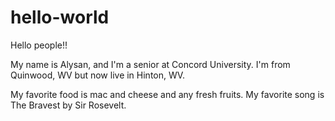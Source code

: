 # hello-world

Hello people!!

My name is Alysan, and I'm a senior at Concord University. I'm from Quinwood, WV but now live in Hinton, WV.

My favorite food is mac and cheese and any fresh fruits. My favorite song is The Bravest by Sir Rosevelt. 
